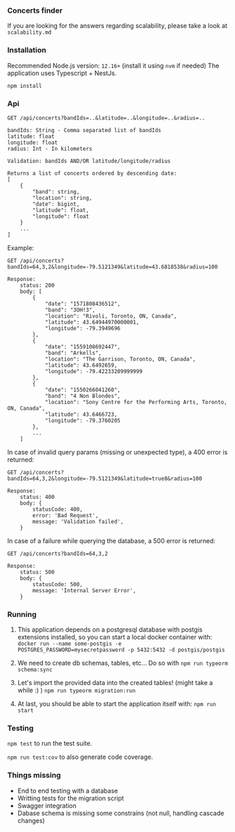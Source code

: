 ### Concerts finder

If you are looking for the answers regarding scalability, please take a look at `scalability.md`

### Installation

Recommended Node.js version: `12.16+` (install it using `nvm` if needed)
The application uses Typescript + NestJs.

`npm install`

### Api

```
GET /api/concerts?bandIds=..&latitude=..&longitude=..&radius=..

bandIds: String - Comma separated list of bandIds
latitude: float
longitude: float
radius: Int - In kilometers

Validation: bandIds AND/OR latitude/longitude/radius

Returns a list of concerts ordered by descending date:
[
    {
        "band": string,
        "location": string,
        "date": bigint,
        "latitude": float,
        "longitude": float
    }
    ...
]

```

Example:

```
GET /api/concerts?bandIds=64,3,2&longitude=-79.5121349&latitude=43.6818538&radius=100

Response:
    status: 200
    body: [
        {
            "date": "1571808436512",
            "band": "3OH!3",
            "location": "Rivoli, Toronto, ON, Canada",
            "latitude": 43.64944970000001,
            "longitude": -79.3949696
        },
        {
            "date": "1559108692447",
            "band": "Arkells",
            "location": "The Garrison, Toronto, ON, Canada",
            "latitude": 43.6492659,
            "longitude": -79.42233209999999
        },
        {
            "date": "1550266041260",
            "band": "4 Non Blondes",
            "location": "Sony Centre for the Performing Arts, Toronto, ON, Canada",
            "latitude": 43.6466723,
            "longitude": -79.3760205
        },
        ...
    ]

```

In case of invalid query params (missing or unexpected type), a 400 error is returned:

```
GET /api/concerts?bandIds=64,3,2&longitude=-79.5121349&latitude=true8&radius=100

Response:
    status: 400
    body: {
        statusCode: 400,
        error: 'Bad Request',
        message: 'Validation failed',
    }
```

In case of a failure while querying the database, a 500 error is returned:

```
GET /api/concerts?bandIds=64,3,2

Response:
    status: 500
    body: {
        statusCode: 500,
        message: 'Internal Server Error',
    }
```

### Running

1) This application depends on a postgresql database with postgis extensions installed, so you can start a local docker container with:
`docker run --name some-postgis -e POSTGRES_PASSWORD=mysecretpassword -p 5432:5432 -d postgis/postgis`

2) We need to create db schemas, tables, etc...
Do so with `npm run typeorm schema:sync`

3) Let's import the provided data into the created tables! (might take a while :) )
`npm run typeorm migration:run`

4) At last, you should be able to start the application itself with: `npm run start`

### Testing
`npm test` to run the test suite.

`npm run test:cov` to also generate code coverage.

### Things missing
* End to end testing with a database
* Writting tests for the migration script
* Swagger integration
* Dabase schema is missing some constrains (not null, handling cascade changes)